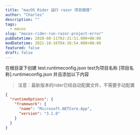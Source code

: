 ```yaml
---
title: "macOS Rider 运行 razor 项目报错"
author: "Charles"
description: ""
tags:
  - macos
slug: "macos-rider-run-razor-project-error"
pubDatetime: 2020-08-11T02:31:51.000+08:00
modDatetime: 2021-10-16T04:38:54.000+08:00
featured: false
draft: false
---
```


在根目录下创建 test.runtimeconfig.json
test为项目名称 \[项目名称].runtimeconfig.json
并且添加以下内容

> 注意：最新版本的rider已经自动配置文件，不需要手动配置

```json
{
  "runtimeOptions": {
    "framework": {
      "name": "Microsoft.NETCore.App",
      "version": "3.1.0"
    }
  }
}
```
